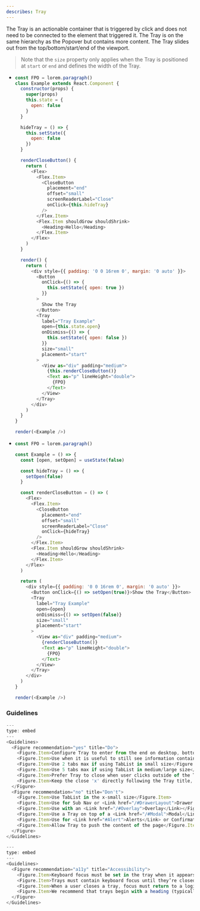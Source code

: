 ```yaml
---
describes: Tray
---
```


The Tray is an actionable container that is triggered by click and does not need to be connected to the element that triggered it. The Tray is on the same hierarchy as the Popover but contains more content. The Tray slides out from the top/bottom/start/end of the viewport.

> Note that the `size` property only applies when the Tray is positioned at `start` or `end` and defines the width of the Tray.

- ```js
  const FPO = lorem.paragraph()
  class Example extends React.Component {
    constructor(props) {
      super(props)
      this.state = {
        open: false
      }
    }

    hideTray = () => {
      this.setState({
        open: false
      })
    }

    renderCloseButton() {
      return (
        <Flex>
          <Flex.Item>
            <CloseButton
              placement="end"
              offset="small"
              screenReaderLabel="Close"
              onClick={this.hideTray}
            />
          </Flex.Item>
          <Flex.Item shouldGrow shouldShrink>
            <Heading>Hello</Heading>
          </Flex.Item>
        </Flex>
      )
    }

    render() {
      return (
        <div style={{ padding: '0 0 16rem 0', margin: '0 auto' }}>
          <Button
            onClick={() => {
              this.setState({ open: true })
            }}
          >
            Show the Tray
          </Button>
          <Tray
            label="Tray Example"
            open={this.state.open}
            onDismiss={() => {
              this.setState({ open: false })
            }}
            size="small"
            placement="start"
          >
            <View as="div" padding="medium">
              {this.renderCloseButton()}
              <Text as="p" lineHeight="double">
                {FPO}
              </Text>
            </View>
          </Tray>
        </div>
      )
    }
  }

  render(<Example />)
  ```

- ```js
  const FPO = lorem.paragraph()

  const Example = () => {
    const [open, setOpen] = useState(false)

    const hideTray = () => {
      setOpen(false)
    }

    const renderCloseButton = () => (
      <Flex>
        <Flex.Item>
          <CloseButton
            placement="end"
            offset="small"
            screenReaderLabel="Close"
            onClick={hideTray}
          />
        </Flex.Item>
        <Flex.Item shouldGrow shouldShrink>
          <Heading>Hello</Heading>
        </Flex.Item>
      </Flex>
    )

    return (
      <div style={{ padding: '0 0 16rem 0', margin: '0 auto' }}>
        <Button onClick={() => setOpen(true)}>Show the Tray</Button>
        <Tray
          label="Tray Example"
          open={open}
          onDismiss={() => setOpen(false)}
          size="small"
          placement="start"
        >
          <View as="div" padding="medium">
            {renderCloseButton()}
            <Text as="p" lineHeight="double">
              {FPO}
            </Text>
          </View>
        </Tray>
      </div>
    )
  }

  render(<Example />)
  ```

### Guidelines

```js
---
type: embed
---
<Guidelines>
  <Figure recommendation="yes" title="Do">
    <Figure.Item>Configure Tray to enter from the end on desktop, bottom on mobile/tablet</Figure.Item>
    <Figure.Item>Use when it is useful to still see information contained on the page or not lose context of the page that triggered the Tray</Figure.Item>
    <Figure.Item>Use 2 tabs max if using TabList in small size</Figure.Item>
    <Figure.Item>Use 5 tabs max if using TabList in medium/large size</Figure.Item>
    <Figure.Item>Prefer Tray to close when user clicks outside of the Tray</Figure.Item>
    <Figure.Item>Keep the close 'x' directly following the Tray title, no matter what side the Tray slides from</Figure.Item>
  </Figure>
  <Figure recommendation="no" title="Don't">
    <Figure.Item>Use TabList in the x-small size</Figure.Item>
    <Figure.Item>Use for Sub Nav or <Link href="/#DrawerLayout">Drawer Layout</Link></Figure.Item>
    <Figure.Item>Use with an <Link href="/#Overlay">Overlay</Link></Figure.Item>
    <Figure.Item>Use a Tray on top of a <Link href="/#Modal">Modal</Link></Figure.Item>
    <Figure.Item>Use for <Link href="#Alert">Alerts</Link> or Confirmation Dialogs</Figure.Item>
    <Figure.Item>Allow Tray to push the content of the page</Figure.Item>
  </Figure>
</Guidelines>
```

```js
---
type: embed
---
<Guidelines>
  <Figure recommendation="a11y" title="Accessibility">
    <Figure.Item>Keyboard focus must be set in the tray when it appears; usually on the first interactive element</Figure.Item>
    <Figure.Item>Trays must contain keyboard focus until they’re closed. This is to ensure that keyboard or screen reader users won't mistakenly interact with background content that is meant to be hidden or inaccessible</Figure.Item>
    <Figure.Item>When a user closes a tray, focus must return to a logical place within the page. This is usually the element that triggered opening the tray</Figure.Item>
    <Figure.Item>We recommend that trays begin with a heading (typically H2). However, when configuring the component, the button to close the Tray should precede the heading. This ensures screen readers announce the Tray's content in a logical order.</Figure.Item>
  </Figure>
</Guidelines>
```
